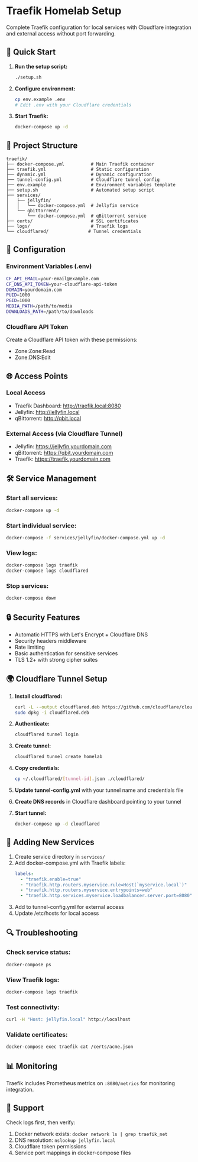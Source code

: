 # Traefik Homelab Setup

Complete Traefik configuration for local services with Cloudflare integration and external access without port forwarding.

## 🚀 Quick Start

1. **Run the setup script:**
   ```bash
   ./setup.sh
   ```

2. **Configure environment:**
   ```bash
   cp env.example .env
   # Edit .env with your Cloudflare credentials
   ```

3. **Start Traefik:**
   ```bash
   docker-compose up -d
   ```

## 📁 Project Structure

```
traefik/
├── docker-compose.yml          # Main Traefik container
├── traefik.yml                 # Static configuration
├── dynamic.yml                 # Dynamic configuration
├── tunnel-config.yml           # Cloudflare tunnel config
├── env.example                 # Environment variables template
├── setup.sh                    # Automated setup script
├── services/
│   ├── jellyfin/
│   │   └── docker-compose.yml  # Jellyfin service
│   └── qbittorrent/
│       └── docker-compose.yml  # qBittorrent service
├── certs/                      # SSL certificates
├── logs/                       # Traefik logs
└── cloudflared/               # Tunnel credentials
```

## 🔧 Configuration

### Environment Variables (.env)

```bash
CF_API_EMAIL=your-email@example.com
CF_DNS_API_TOKEN=your-cloudflare-api-token
DOMAIN=yourdomain.com
PUID=1000
PGID=1000
MEDIA_PATH=/path/to/media
DOWNLOADS_PATH=/path/to/downloads
```

### Cloudflare API Token

Create a Cloudflare API token with these permissions:
- Zone:Zone:Read
- Zone:DNS:Edit

## 🌐 Access Points

### Local Access
- Traefik Dashboard: http://traefik.local:8080
- Jellyfin: http://jellyfin.local
- qBittorrent: http://qbit.local

### External Access (via Cloudflare Tunnel)
- Jellyfin: https://jellyfin.yourdomain.com
- qBittorrent: https://qbit.yourdomain.com
- Traefik: https://traefik.yourdomain.com

## 🛠️ Service Management

### Start all services:
```bash
docker-compose up -d
```

### Start individual service:
```bash
docker-compose -f services/jellyfin/docker-compose.yml up -d
```

### View logs:
```bash
docker-compose logs traefik
docker-compose logs cloudflared
```

### Stop services:
```bash
docker-compose down
```

## 🔒 Security Features

- Automatic HTTPS with Let's Encrypt + Cloudflare DNS
- Security headers middleware
- Rate limiting
- Basic authentication for sensitive services
- TLS 1.2+ with strong cipher suites

## 🌍 Cloudflare Tunnel Setup

1. **Install cloudflared:**
   ```bash
   curl -L --output cloudflared.deb https://github.com/cloudflare/cloudflared/releases/latest/download/cloudflared-linux-amd64.deb
   sudo dpkg -i cloudflared.deb
   ```

2. **Authenticate:**
   ```bash
   cloudflared tunnel login
   ```

3. **Create tunnel:**
   ```bash
   cloudflared tunnel create homelab
   ```

4. **Copy credentials:**
   ```bash
   cp ~/.cloudflared/[tunnel-id].json ./cloudflared/
   ```

5. **Update tunnel-config.yml** with your tunnel name and credentials file

6. **Create DNS records** in Cloudflare dashboard pointing to your tunnel

7. **Start tunnel:**
   ```bash
   docker-compose up -d cloudflared
   ```

## 📝 Adding New Services

1. Create service directory in `services/`
2. Add docker-compose.yml with Traefik labels:
   ```yaml
   labels:
     - "traefik.enable=true"
     - "traefik.http.routers.myservice.rule=Host(`myservice.local`)"
     - "traefik.http.routers.myservice.entrypoints=web"
     - "traefik.http.services.myservice.loadbalancer.server.port=8080"
   ```
3. Add to tunnel-config.yml for external access
4. Update /etc/hosts for local access

## 🔍 Troubleshooting

### Check service status:
```bash
docker-compose ps
```

### View Traefik logs:
```bash
docker-compose logs traefik
```

### Test connectivity:
```bash
curl -H "Host: jellyfin.local" http://localhost
```

### Validate certificates:
```bash
docker-compose exec traefik cat /certs/acme.json
```

## 📊 Monitoring

Traefik includes Prometheus metrics on `:8080/metrics` for monitoring integration.

## 🤝 Support

Check logs first, then verify:
1. Docker network exists: `docker network ls | grep traefik_net`
2. DNS resolution: `nslookup jellyfin.local`
3. Cloudflare token permissions
4. Service port mappings in docker-compose files
